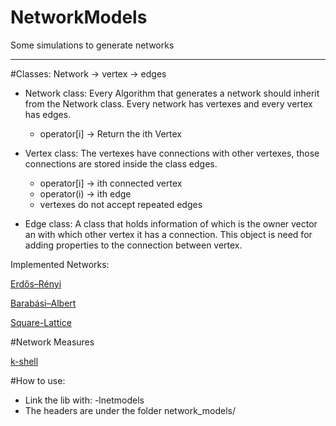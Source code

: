 NetworkModels
=============

Some simulations to generate networks

******

#Classes: 
Network -> vertex -> edges

- Network class:
Every Algorithm that generates a network should inherit from the Network class.
Every network has vertexes and every vertex has edges.
    - operator[i] -> Return the ith Vertex 

- Vertex class:
The vertexes have connections with other vertexes,
those connections are stored inside the class edges.
    - operator[i] -> ith connected vertex
    - operator(i) -> ith edge
    - vertexes do not accept repeated edges 

- Edge class:
A class that holds information of which is the owner vector an with which other
vertex it has a connection.
This object is need for adding properties to the connection between vertex.

Implemented Networks:

[Erdős–Rényi](http://en.wikipedia.org/wiki/Erd%C5%91s%E2%80%93R%C3%A9nyi_model)

[Barabási–Albert](http://en.wikipedia.org/wiki/Barabasi-Albert_model)

[Square-Lattice](http://en.wikipedia.org/wiki/Lattice_graph)

#Network Measures

[k-shell](http://arxiv.org/abs/cs/0310049)

#How to use:

- Link the lib with: -lnetmodels
- The headers are under the folder network_models/
